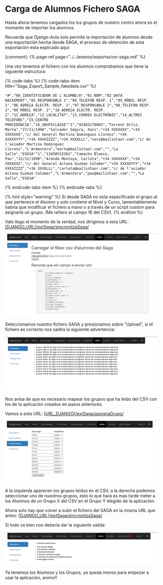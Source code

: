 # Carga de Alumnos Fichero SAGA

Hasta ahora tenemos cargados los los grupos de nuestro centro ahora es el momento de importar los alumnos.

Recuerda que Django-Aula solo permite la importación de alumnos desde una exportación hecha desde SAGA, el proceso de obtención de esta exportación esta explicado aquí:

[comment]: {% page-ref page="../../anexos/exportacion-saga.md" %}

Una vez tenemos el fichero con los alumnos comprobamos que tiene la siguiente estructura:

{% code-tabs %}
{% code-tabs-item title="Saga\_Export\_Sample\_fakedata.csv" %}
```text
"#","00_IDENTIFICADOR DE L'ALUMNE/A","01_NOM","02_DATA NAIXEMENT","03_RESPONSABLE 1","04_TELÈFON RESP. 1","05_MÒBIL RESP. 1","06_ADREÇA ELECTR. RESP. 1","07_RESPONSABLE 2","08_TELÈFON RESP. 2","09_MÒBIL RESP. 2","10_ADREÇA ELECTR. RESP. 2","11_ADREÇA","12_LOCALITAT","13_CORREU ELECTRÒNIC","14_ALTRES TELÈFONS","15_CENTRE PROCEDÈNCIA","16_GRUPSCLASSE""1","92483170093","Torrent Ortiz, Marta","27/11/1998","Salvador Segura, Xavi","+34 XXXXXXX","+34 XXXXXXX","c/ del General Martina Dominguez Llorens","+34 XXXXXYYY","+34 XXXXZZZZ","+34 XXXXLLL","xavi@mailintaor.com","c/ de l'aviador Martina Dominguez Llorens","L'Armentera","marta@mailintaor.com","","La Salle","ESO1A""1","13450532361","Camacho Blanco, Pau","12/12/1990","Aranda Montoya, Carlota","+34 XXXXXXX","+34 XXXXXXX","c/ del General Aitana Guzman Colomer","+34 XXXXXYYY","+34 XXXXZZZZ","+34 XXXXLLL","carlota@mailintaor.com","c/ de l'aviador Aitana Guzman Colomer","L'Armentera","pau@mailintaor.com","","La Salle","ESO1A"
```
{% endcode-tabs-item %}
{% endcode-tabs %}

{% hint style="warning" %}
Si desde SAGA no esta especificado el grupo al que pertenece el Alumno y solo contiene el Nivel y Curso, lamentablemente habría que modificar el fichero a mano o a través de un script custom para asignarle un grupo. \(Me refiero al campo 16 del CSV\).
{% endhint %}

Vale llego el momento de la verdad, nos dirigimos a esta URL: [\[DJANGO\_URL\]/extSaga/sincronitzaSaga/](https://djau.local/extSaga/sincronitzaSaga/) 

![](../../.gitbook/assets/image%20%2813%29.png)

Seleccionamos nuestro fichero SAGA  y presionamos sobre "Upload", si el fichero es correcto nos saldra la siguiente advertencia:

![](../../.gitbook/assets/image%20%2829%29.png)

Nos avisa de que es necesario mapear los grupos que ha leído del CSV con los de la aplicación creados en pasos anteriores.

Vamos a esta URL: [\[URL\_DJANGO\]/extSaga/assignaGrups/](https://djau.local/extSaga/assignaGrups/)

![](../../.gitbook/assets/image%20%2817%29.png)

A la izquierda aparecen los grupos leídos en el CSV, a la derecha podemos seleccionar uno de nuestros grupos, esto lo que hará es mas tarde meter a los Alumnos de un Grupo X del CSV en el Grupo Y elegido de la aplicación.

Ahora solo hay que volver a subir el fichero del SAGA en la misma URL que antes: [\[DJANGO\_URL\]/extSaga/sincronitzaSaga/](https://djau.local/extSaga/sincronitzaSaga/) 

Si todo va bien nos debería dar la siguiente salida:

![](../../.gitbook/assets/image%20%281%29.png)

Ya tenemos los Alumnos y los Grupos, ya queda menos para empezar a usar la aplicación, animo!!

